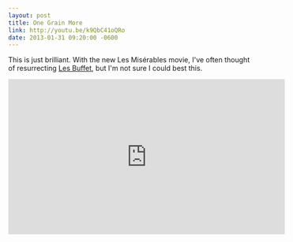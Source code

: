 ```yaml
---
layout: post
title: One Grain More
link: http://youtu.be/k9QbC41oQRo
date: 2013-01-31 09:20:00 -0600
---
```


This is just brilliant. With the new Les Misérables movie, I've often
thought of resurrecting [Les Buffet][1], but I'm not sure I could best this.

<!--more-->

<div class="video-container"><iframe width="560" height="315" src="http://www.youtube-nocookie.com/embed/k9QbC41oQRo" frameborder="0" allowfullscreen></iframe></div>

[1]: http://tedchoward.com/geocities/les_buffet.html
